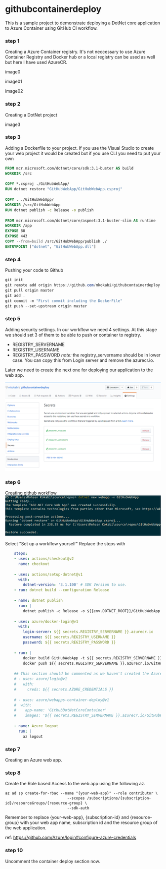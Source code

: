 # githubcontainerdeploy

This is a sample project to demonstrate deploying a DotNet core application to Azure Container using GitHub CI workflow.

### step 1
Creating a Azure Container registry. 
It's not neccessary to use Azure Container Registry and Docker hub or a local registry can be used as well but here I have used AzureCR.

image0

image01

image02

### step 2
Creating a DotNet project

image3

### step 3
Adding a Dockerfile to your project. 
If you use the Visual Studio to create your web project it would be created but if you use CLI you need to put your own
```Dockerfile
FROM mcr.microsoft.com/dotnet/core/sdk:3.1-buster AS build
WORKDIR /src

COPY *.csproj ./GitHubWebApp/
RUN dotnet restore "GitHubWebApp/GitHubWebApp.csproj"

COPY . ./GitHubWebApp/
WORKDIR /src/GitHubWebApp
RUN dotnet publish -c Release -o publish

FROM mcr.microsoft.com/dotnet/core/aspnet:3.1-buster-slim AS runtime
WORKDIR /app
EXPOSE 80
EXPOSE 443
COPY --from=build /src/GitHubWebApp/publish ./
ENTRYPOINT ["dotnet", "GitHubWebApp.dll"]
```

### step 4
Pushing your code to Github
```PowerShell
git init
git remote add origin https://github.com/mkokabi/githubcontainerdeploy.git
git pull origin master
git add .
git commit -m "First commit including the DockerFile"
git push --set-upstream origin master
```

### step 5
Adding security settings. In our workflow we need 4 settings. 
At this stage we should set 3 of them to be able to push or container to registry.
- REGISTRY_SERVERNAME
- REGISTRY_USERNAME
- REGISTRY_PASSWORD
*note:* the registry_servername should be in lower case. You can copy this from Login server and remove the azurecr.io.

Later we need to create the next one for deploying our application to the web app.

![Creating github action](https://github.com/mkokabi/githubcontainerdeploy/blob/master/images/image5.png?raw=true)


### step 6
Creating github workflow
![Creating github action](https://github.com/mkokabi/githubcontainerdeploy/blob/master/images/image3.png?raw=true)

Select "Set up a workflow yourself"
Replace the steps with 
```YAML
    steps:
    - uses: actions/checkout@v2
      name: checkout
      
    - uses: actions/setup-dotnet@v1
      with:
        dotnet-version: '3.1.100' # SDK Version to use.
    - run: dotnet build --configuration Release

    - name: dotnet publish
      run: |
        dotnet publish -c Release -o ${{env.DOTNET_ROOT}}/GitHubWebApp 
    
    - uses: azure/docker-login@v1
      with:
        login-server: ${{ secrets.REGISTRY_SERVERNAME }}.azurecr.io
        username: ${{ secrets.REGISTRY_USERNAME }}
        password: ${{ secrets.REGISTRY_PASSWORD }}
    
    - run: |
        docker build GitHubWebApp -t ${{ secrets.REGISTRY_SERVERNAME }}.azurecr.io/GitHubWebApp:${{ github.sha }}
        docker push ${{ secrets.REGISTRY_SERVERNAME }}.azurecr.io/GitHubWebApp:${{ github.sha }} 
      
    ## This section should be commented as we haven't created the Azure web app yet
    # - uses: azure/login@v1
    #   with:
    #     creds: ${{ secrets.AZURE_CREDENTIALS }}

    # - uses: azure/webapps-container-deploy@v1
    #  with:
    #    app-name: 'GithubDotNetCoreContainer'
    #    images: '${{ secrets.REGISTRY_SERVERNAME }}.azurecr.io/GitHubWebApp:${{ github.sha }}'
    
    - name: Azure logout
      run: |
        az logout
```

### step 7
Creating an Azure web app. 

### step 8
Create the Role based Access to the web app using the following az. 
```
az ad sp create-for-rbac --name "{your-web-app}" --role contributor \
                            --scopes /subscriptions/{subscription-id}/resourceGroups/{resource-group} \
                            --sdk-auth
```
Remember to replace {your-web-app}, {subscription-id} and {resource-group} with your web app name,  subscription id and the resource group of the web application.

ref: https://github.com/Azure/login#configure-azure-credentials

### step 10
Uncomment the container deploy section now.
